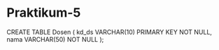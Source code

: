# Praktikum-5
CREATE TABLE Dosen (
    kd_ds VARCHAR(10) PRIMARY KEY NOT NULL,
    nama VARCHAR(50) NOT NULL
);
